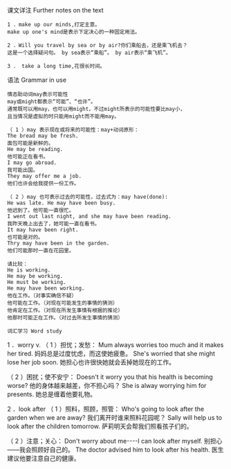课文详注 Further notes on the text 
```
1 ．make up our minds,打定主意。 
make up one's mind是表示下定决心的一种固定用法。 

2 ．Will you travel by sea or by air?你们乘船去，还是乘飞机去？ 
这是一个选择疑问句。 by sea表示“乘船”。 by air表示“乘飞机”。 

3 ． take a long time,花很长时间。 
```
语法 Grammar in use 
```
情态助动词may表示可能性 
may或might都表示“可能”、“也许”。
通常既可以用may，也可以用might，不过might所表示的可能性要比may小，
且当情况是虚拟的时只能用might而不能用may。 

（ 1 ）may 表示现在或将来的可能性：may+动词原形： 
The bread may be fresh. 
面包可能是新鲜的。 
He may be reading. 
他可能正在看书。 
I may go abroad. 
我可能出国。 
They may offer me a job. 
他们也许会给我提供一份工作。 

（ 2 ）may 也可表示过去的可能性，过去式为：may have(done): 
He was late. He may have been busy. 
他迟到了。他可能一直很忙。 
I went out last night, and she may have been reading. 
我昨天晚上出去了，她可能一直在看书。 
It may have been right. 
也可能是对的。 
Thry may have been in the garden. 
他们可能那时一直在花园里。 

请比较： 
He is working. 
He may be working. 
He must be working. 
He may have been working. 
他在工作。（对事实确信不疑）  
他可能在工作。（对现在可能发生的事情的猜测）  
他肯定在工作。（对现在所发生事情有根据的推论）  
他那时可能正在工作。（对过去所发生事情的猜测）

词汇学习 Word study 
```
1 ．worry v. 
（ 1 ）担忧；发愁： 
Mum always worries too much and it makes her tired. 
妈妈总是过度忧虑，而这使她疲惫。 
She's worried that she might lose her job soon. 
她担心也许很快她就会丢掉她现在的工作。 

（ 2 ）困扰；使不安宁： 
Doesn't it worry you that his health is becoming worse? 
他的身体越来越差，你不担心吗？ 
She is alway worrying him for presents. 
她总是缠着他要礼物。 

2 ．look after 
（ 1 ）照料，照顾，照管： 
Who's going to look after the garden when we are away? 
我们离开时谁来照料花园呢？ 
Sally will help us to look after the children tomorrow. 
萨莉明天会帮我们照看孩子们的。 

（ 2 ）注意；关心： 
Don't worry about me----I can look after myself. 
别担心——我会照顾好自己的。 
The doctor advised him to look after his health. 
医生建议他要注意自己的健康。 
```
